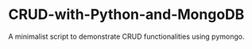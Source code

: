 # CRUD-with-Python-and-MongoDB
A minimalist script to demonstrate CRUD functionalities using pymongo.
